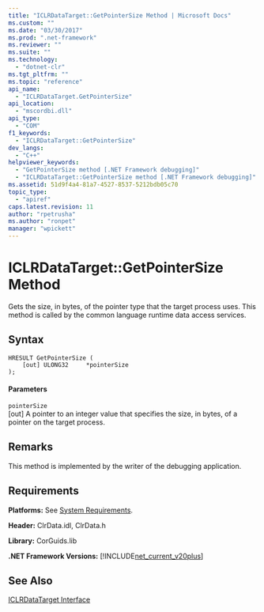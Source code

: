 ```yaml
---
title: "ICLRDataTarget::GetPointerSize Method | Microsoft Docs"
ms.custom: ""
ms.date: "03/30/2017"
ms.prod: ".net-framework"
ms.reviewer: ""
ms.suite: ""
ms.technology: 
  - "dotnet-clr"
ms.tgt_pltfrm: ""
ms.topic: "reference"
api_name: 
  - "ICLRDataTarget.GetPointerSize"
api_location: 
  - "mscordbi.dll"
api_type: 
  - "COM"
f1_keywords: 
  - "ICLRDataTarget::GetPointerSize"
dev_langs: 
  - "C++"
helpviewer_keywords: 
  - "GetPointerSize method [.NET Framework debugging]"
  - "ICLRDataTarget::GetPointerSize method [.NET Framework debugging]"
ms.assetid: 51d9f4a4-81a7-4527-8537-5212bdb05c70
topic_type: 
  - "apiref"
caps.latest.revision: 11
author: "rpetrusha"
ms.author: "ronpet"
manager: "wpickett"
---
```

# ICLRDataTarget::GetPointerSize Method
Gets the size, in bytes, of the pointer type that the target process uses. This method is called by the common language runtime data access services.  
  
## Syntax  
  
```  
HRESULT GetPointerSize (  
    [out] ULONG32     *pointerSize  
);  
```  
  
#### Parameters  
 `pointerSize`  
 [out] A pointer to an integer value that specifies the size, in bytes, of a pointer on the target process.  
  
## Remarks  
 This method is implemented by the writer of the debugging application.  
  
## Requirements  
 **Platforms:** See [System Requirements](../../../../docs/framework/get-started/system-requirements.md).  
  
 **Header:** ClrData.idl, ClrData.h  
  
 **Library:** CorGuids.lib  
  
 **.NET Framework Versions:** [!INCLUDE[net_current_v20plus](../../../../includes/net-current-v20plus-md.md)]  
  
## See Also  
 [ICLRDataTarget Interface](../../../../docs/framework/unmanaged-api/debugging/iclrdatatarget-interface.md)